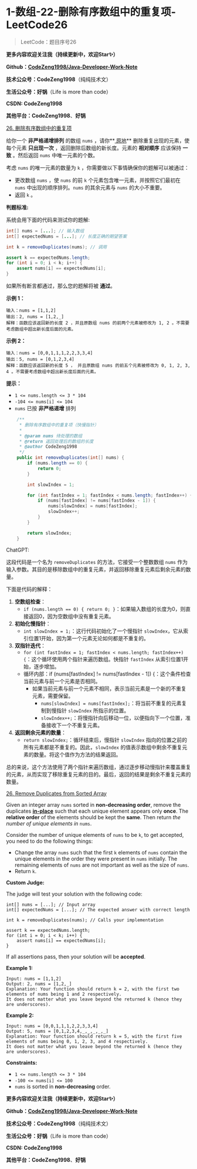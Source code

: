 # 1-数组-22-删除有序数组中的重复项-LeetCode26

> LeetCode：题目序号26



**更多内容欢迎关注我（持续更新中，欢迎Star✨）**

**Github：[CodeZeng1998/Java-Developer-Work-Note](https://github.com/CodeZeng1998/Java-Developer-Work-Note)**

**技术公众号：CodeZeng1998**（纯纯技术文）

**生活公众号：好锅**（Life is more than code）

**CSDN: CodeZeng1998**

**其他平台：CodeZeng1998**、**好锅**





[26. 删除有序数组中的重复项](https://leetcode.cn/problems/remove-duplicates-from-sorted-array/)

给你一个 **非严格递增排列** 的数组 `nums` ，请你**[ 原地](http://baike.baidu.com/item/原地算法)** 删除重复出现的元素，使每个元素 **只出现一次** ，返回删除后数组的新长度。元素的 **相对顺序** 应该保持 **一致** 。然后返回 `nums` 中唯一元素的个数。

考虑 `nums` 的唯一元素的数量为 `k` ，你需要做以下事情确保你的题解可以被通过：

- 更改数组 `nums` ，使 `nums` 的前 `k` 个元素包含唯一元素，并按照它们最初在 `nums` 中出现的顺序排列。`nums` 的其余元素与 `nums` 的大小不重要。
- 返回 `k` 。

**判题标准:**

系统会用下面的代码来测试你的题解:

```java
int[] nums = [...]; // 输入数组
int[] expectedNums = [...]; // 长度正确的期望答案

int k = removeDuplicates(nums); // 调用

assert k == expectedNums.length;
for (int i = 0; i < k; i++) {
    assert nums[i] == expectedNums[i];
}
```

如果所有断言都通过，那么您的题解将被 **通过**。

 

**示例 1：**

```
输入：nums = [1,1,2]
输出：2, nums = [1,2,_]
解释：函数应该返回新的长度 2 ，并且原数组 nums 的前两个元素被修改为 1, 2 。不需要考虑数组中超出新长度后面的元素。
```

**示例 2：**

```
输入：nums = [0,0,1,1,1,2,2,3,3,4]
输出：5, nums = [0,1,2,3,4]
解释：函数应该返回新的长度 5 ， 并且原数组 nums 的前五个元素被修改为 0, 1, 2, 3, 4 。不需要考虑数组中超出新长度后面的元素。
```

 

**提示：**

- `1 <= nums.length <= 3 * 104`
- `-104 <= nums[i] <= 104`
- `nums` 已按 **非严格递增** 排列





```java
    /**
     * 删除有序数组中的重复项（快慢指针）
     *
     * @param nums 待处理的数组
     * @return 返回处理后的数组的长度
     * @author CodeZeng1998
     */
    public int removeDuplicates(int[] nums) {
        if (nums.length == 0) {
            return 0;
        }

        int slowIndex = 1;

        for (int fastIndex = 1; fastIndex < nums.length; fastIndex++) {
            if (nums[fastIndex] != nums[fastIndex - 1]) {
                nums[slowIndex] = nums[fastIndex];
                slowIndex++;
            }
        }

        return slowIndex;
    }
```



ChatGPT:

这段代码是一个名为 `removeDuplicates` 的方法，它接受一个整数数组 `nums` 作为输入参数。其目的是移除数组中的重复元素，并返回移除重复元素后剩余元素的数量。

下面是代码的解释：

1. **空数组检查**：
   - `if (nums.length == 0) { return 0; }`：如果输入数组的长度为0，则直接返回0，因为空数组中没有重复元素。
2. **初始化慢指针**：
   - `int slowIndex = 1;`：这行代码初始化了一个慢指针 `slowIndex`，它从索引位置1开始，因为第一个元素无论如何都是不重复的。
3. **双指针迭代**：
   - `for (int fastIndex = 1; fastIndex < nums.length; fastIndex++) {`：这个循环使用两个指针来遍历数组。快指针 `fastIndex` 从索引位置1开始，逐步增加。
   - 循环内部：if (nums[fastIndex] != nums[fastIndex - 1]) {：这个条件检查当前元素与前一个元素是否相同。
     - 如果当前元素与前一个元素不相同，表示当前元素是一个新的不重复元素，需要保留。
       - `nums[slowIndex] = nums[fastIndex];`：将当前不重复的元素复制到慢指针 `slowIndex` 所指示的位置。
       - `slowIndex++;`：将慢指针向后移动一位，以便指向下一个位置，准备接收下一个不重复元素。
4. **返回剩余元素的数量**：
   - `return slowIndex;`：循环结束后，慢指针 `slowIndex` 指向的位置之前的所有元素都是不重复的。因此，`slowIndex` 的值表示数组中剩余不重复元素的数量。将这个值作为方法的结果返回。

总的来说，这个方法使用了两个指针来遍历数组，通过逐步移动慢指针来覆盖重复的元素，从而实现了移除重复元素的目的。最后，返回的结果是剩余不重复元素的数量。







[26. Remove Duplicates from Sorted Array](https://leetcode.cn/problems/remove-duplicates-from-sorted-array/)

Given an integer array `nums` sorted in **non-decreasing order**, remove the duplicates [**in-place**](https://en.wikipedia.org/wiki/In-place_algorithm) such that each unique element appears only **once**. The **relative order** of the elements should be kept the **same**. Then return *the number of unique elements in* `nums`.

Consider the number of unique elements of `nums` to be `k`, to get accepted, you need to do the following things:

- Change the array `nums` such that the first `k` elements of `nums` contain the unique elements in the order they were present in `nums` initially. The remaining elements of `nums` are not important as well as the size of `nums`.
- Return `k`.

**Custom Judge:**

The judge will test your solution with the following code:

```
int[] nums = [...]; // Input array
int[] expectedNums = [...]; // The expected answer with correct length

int k = removeDuplicates(nums); // Calls your implementation

assert k == expectedNums.length;
for (int i = 0; i < k; i++) {
    assert nums[i] == expectedNums[i];
}
```

If all assertions pass, then your solution will be **accepted**.

 

**Example 1:**

```
Input: nums = [1,1,2]
Output: 2, nums = [1,2,_]
Explanation: Your function should return k = 2, with the first two elements of nums being 1 and 2 respectively.
It does not matter what you leave beyond the returned k (hence they are underscores).
```

**Example 2:**

```
Input: nums = [0,0,1,1,1,2,2,3,3,4]
Output: 5, nums = [0,1,2,3,4,_,_,_,_,_]
Explanation: Your function should return k = 5, with the first five elements of nums being 0, 1, 2, 3, and 4 respectively.
It does not matter what you leave beyond the returned k (hence they are underscores).
```

 

**Constraints:**

- `1 <= nums.length <= 3 * 104`
- `-100 <= nums[i] <= 100`
- `nums` is sorted in **non-decreasing** order.





**更多内容欢迎关注我（持续更新中，欢迎Star✨）**

**Github：[CodeZeng1998/Java-Developer-Work-Note](https://github.com/CodeZeng1998/Java-Developer-Work-Note)**

**技术公众号：CodeZeng1998**（纯纯技术文）

**生活公众号：好锅**（Life is more than code）

**CSDN: CodeZeng1998**

**其他平台：CodeZeng1998**、**好锅**
